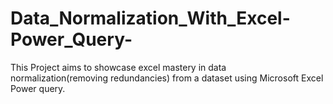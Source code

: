 # Data_Normalization_With_Excel-Power_Query-
This Project aims to showcase excel mastery in data normalization(removing redundancies) from a dataset using Microsoft Excel Power query.
